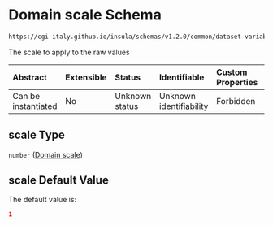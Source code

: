 # Domain scale Schema

```txt
https://cgi-italy.github.io/insula/schemas/v1.2.0/common/dataset-variable-domain.schema.json#/$defs/numericDomain/properties/scale
```

The scale to apply to the raw values

| Abstract            | Extensible | Status         | Identifiable            | Custom Properties | Additional Properties | Access Restrictions | Defined In                                                                                                         |
| :------------------ | :--------- | :------------- | :---------------------- | :---------------- | :-------------------- | :------------------ | :----------------------------------------------------------------------------------------------------------------- |
| Can be instantiated | No         | Unknown status | Unknown identifiability | Forbidden         | Allowed               | none                | [dataset-variable-domain.schema.json\*](schemas/common/dataset-variable-domain.schema.json) |

## scale Type

`number` ([Domain scale](dataset-variable-domain-defs-numeric-domain-properties-domain-scale.md))

## scale Default Value

The default value is:

```json
1
```
